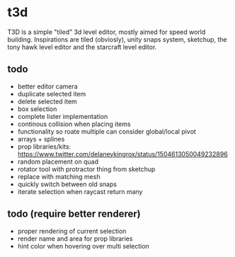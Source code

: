 # t3d
T3D is a simple "tiled" 3d level editor, mostly aimed for speed world building.
Inspirations are tiled (obviosly), unity snaps system, sketchup, the tony hawk level editor and the starcraft level editor.

## todo
* better editor camera
* duplicate selected item
* delete selected item
* box selection
* complete lister implementation
* continous collision when placing items
* functionality so roate multiple can consider global/local pivot
* arrays + splines
* prop libraries/kits: https://www.twitter.com/delaneykingrox/status/1504613050049232896
* random placement on quad
* rotator tool with protractor thing from sketchup
* replace with matching mesh
* quickly switch between old snaps
* iterate selection when raycast return many

## todo (require better renderer)
* proper rendering of current selection
* render name and area for prop libraries
* hint color when hovering over multi selection
